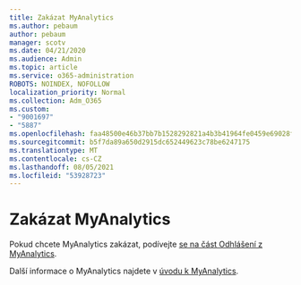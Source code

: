 ```yaml
---
title: Zakázat MyAnalytics
ms.author: pebaum
author: pebaum
manager: scotv
ms.date: 04/21/2020
ms.audience: Admin
ms.topic: article
ms.service: o365-administration
ROBOTS: NOINDEX, NOFOLLOW
localization_priority: Normal
ms.collection: Adm_O365
ms.custom:
- "9001697"
- "5887"
ms.openlocfilehash: faa48500e46b37bb7b1528292821a4b3b41964fe0459e69028f990aa10a81fd8
ms.sourcegitcommit: b5f7da89a650d2915dc652449623c78be6247175
ms.translationtype: MT
ms.contentlocale: cs-CZ
ms.lasthandoff: 08/05/2021
ms.locfileid: "53928723"
---
```

# <a name="disable-myanalytics"></a>Zakázat MyAnalytics

Pokud chcete MyAnalytics zakázat, podívejte [se na část Odhlášení z MyAnalytics](https://docs.microsoft.com/workplace-analytics/myanalytics/use/opt-out-of-mya). 

Další informace o MyAnalytics najdete v [úvodu k MyAnalytics](https://docs.microsoft.com/workplace-analytics/myanalytics/mya-landing-page).
